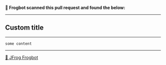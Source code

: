 **🚨 Frogbot scanned this pull request and found the below:**

---
## **Custom title**

---

```
some content
```


---
[🐸 JFrog Frogbot](https://github.com/jfrog/frogbot#readme)